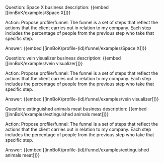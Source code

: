 Question: Space X business description:
{{embed [[innBoK/examples/Space X]]}}

Action: Propose profile/funnel: The funnel is a set of steps that reflect the actions that the client carries out in relation to my company. Each step includes the percentage of people from the previous step who take that specific step.

Answer:
{{embed [[innBoK/profile-(id)/funnel/examples/Space X]]}}

Question: vein visualizer business description:
{{embed [[innBoK/examples/vein visualizer]]}}

Action: Propose profile/funnel: The funnel is a set of steps that reflect the actions that the client carries out in relation to my company. Each step includes the percentage of people from the previous step who take that specific step.

Answer:
{{embed [[innBoK/profile-(id)/funnel/examples/vein visualizer]]}}

Question: extinguished animals meat business description:
{{embed [[innBoK/examples/extinguished animals meat]]}}

Action: Propose profile/funnel: The funnel is a set of steps that reflect the actions that the client carries out in relation to my company. Each step includes the percentage of people from the previous step who take that specific step.

Answer:
{{embed [[innBoK/profile-(id)/funnel/examples/extinguished animals meat]]}}



